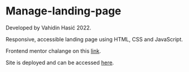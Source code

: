 # Manage-landing-page

Developed by Vahidin Hasić 2022.

Responsive, accessible landing page using HTML, CSS and JavaScript.

Frontend mentor chalange on this [link](https://www.frontendmentor.io/challenges/manage-landing-page-SLXqC6P5).

Site is deployed and can be accessed [here](https://vhasic.github.io/Manage-landing-page/).
